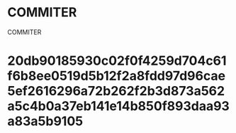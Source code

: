 # COMMITER
COMMITER






# 20db90185930c02f0f4259d704c61f6b8ee0519d5b12f2a8fdd97d96cae5ef2616296a72b262f2b3d873a562a5c4b0a37eb141e14b850f893daa93a83a5b9105
